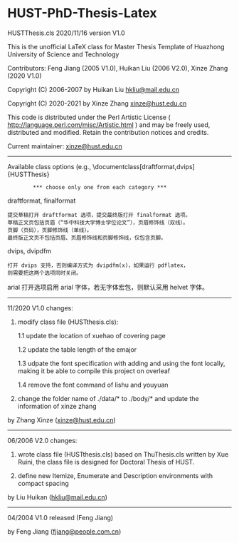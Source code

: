 # HUST-PhD-Thesis-Latex


HUSTThesis.cls 2020/11/16 version V1.0

This is the unofficial LaTeX class for Master Thesis Template of Huazhong University of Science and Technology


Contributors: Feng Jiang (2005 V1.0), Huikan Liu (2006 V2.0), Xinze Zhang (2020 V1.0)

Copyright (C) 2006-2007 by Huikan Liu <hkliu@mail.edu.cn>

Copyright (C) 2020-2021 by Xinze Zhang <xinze@hust.edu.cn>

This code is distributed under the Perl Artistic License
( http://language.perl.com/misc/Artistic.html )
and may be freely used, distributed and modified.
Retain the contribution notices and credits.

Current maintainer: 
xinze@hust.edu.cn


**********************************************************************

Available class options
(e.g., \documentclass[draftformat,dvips]{HUSTThesis}

            *** choose only one from each category ***

draftformat, finalformat

    提交草稿打开 draftformat 选项，提交最终版打开 finalformat 选项。
    草稿正文页包括页眉（“华中科技大学博士学位论文”），页眉修饰线（双线）。
    页脚（页码），页脚修饰线（单线）。
    最终版正文页不包括页眉、页眉修饰线和页脚修饰线，仅包含页脚。


dvips, dvipdfm

    打开 dvips 支持，否则编译方式为 dvipdfm(x)，如果运行 pdflatex，
    则需要把这两个选项同时关闭。

arial
    打开选项启用 arial 字体，若无字体宏包，则默认采用 helvet 字体。


*******
11/2020 V1.0 changes:
1. modify class file (HUSTthesis.cls):

    1.1 update the location of xuehao of covering page

    1.2 update the table length of the emajor

    1.3 udpate the font specification with adding and using the font locally, making it be able to compile this project on overleaf

    1.4 remove the font command of lishu and youyuan

2. change the folder name of ./data/* to ./body/* and update the information of xinze zhang

 by Zhang Xinze (xinze@hust.edu.cn)
 
 *******

 06/2006 V2.0 changes:

 1. wrote class file (HUSTthesis.cls) based on ThuThesis.cls written by
    Xue Ruini, the class file is designed for Doctoral Thesis of HUST.

 2. define new Itemize, Enumerate and Description environments with compact spacing

 by Liu Huikan (hkliu@mail.edu.cn)

*******

 04/2004 V1.0 released (Feng Jiang)


 by Feng Jiang (fjiang@people.com.cn)